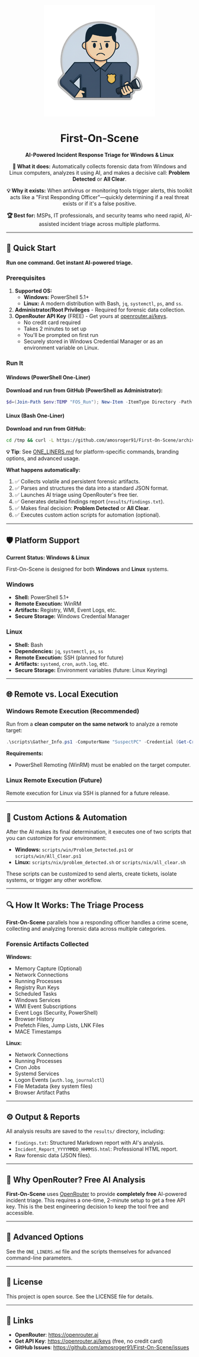 <div align="center">
  <img src="assets/logo.png" alt="First-On-Scene Logo" width="300"/>
  <h1>First-On-Scene</h1>
  <p><strong>AI-Powered Incident Response Triage for Windows & Linux</strong></p>

  <p>
    <strong>🎯 What it does:</strong> Automatically collects forensic data from Windows and Linux computers, analyzes it using AI, and makes a decisive call: <strong>Problem Detected</strong> or <strong>All Clear</strong>.
  </p>

  <p>
    <strong>💡 Why it exists:</strong> When antivirus or monitoring tools trigger alerts, this toolkit acts like a "First Responding Officer"—quickly determining if a real threat exists or if it's a false positive.
  </p>

  <p>
    <strong>🏆 Best for:</strong> MSPs, IT professionals, and security teams who need rapid, AI-assisted incident triage across multiple platforms.
  </p>
</div>

---

## 🚀 Quick Start

**Run one command. Get instant AI-powered triage.**

### Prerequisites

1. **Supported OS:**
    - **Windows:** PowerShell 5.1+
    - **Linux:** A modern distribution with Bash, `jq`, `systemctl`, `ps`, and `ss`.
2. **Administrator/Root Privileges** - Required for forensic data collection.
3. **OpenRouter API Key** (FREE) - Get yours at [openrouter.ai/keys](https://openrouter.ai/keys).
   - No credit card required
   - Takes 2 minutes to set up
   - You'll be prompted on first run
   - Securely stored in Windows Credential Manager or as an environment variable on Linux.

### Run It

#### Windows (PowerShell One-Liner)
**Download and run from GitHub (PowerShell as Administrator):**
```powershell
$d=(Join-Path $env:TEMP "FOS_Run"); New-Item -ItemType Directory -Path $d -Force | Out-Null; iwr "https://github.com/amosroger91/First-On-Scene/archive/refs/heads/main.zip" -OutFile "$d\m.zip" -UseBasicParsing; Expand-Archive -Path "$d\m.zip" -DestinationPath $d -Force; & "$d\First-On-Scene-main\scripts\win\Gather_Info.ps1"
```

#### Linux (Bash One-Liner)
**Download and run from GitHub:**
```bash
cd /tmp && curl -L https://github.com/amosroger91/First-On-Scene/archive/refs/heads/main.tar.gz | tar -xz && cd First-On-Scene-main && chmod +x scripts/nix/gather_info.sh && ./scripts/nix/gather_info.sh
```

**💡 Tip**: See [ONE_LINERS.md](ONE_LINERS.md) for platform-specific commands, branding options, and advanced usage.

**What happens automatically:**
1. ✅ Collects volatile and persistent forensic artifacts.
2. ✅ Parses and structures the data into a standard JSON format.
3. ✅ Launches AI triage using OpenRouter's free tier.
4. ✅ Generates detailed findings report (`results/findings.txt`).
5. ✅ Makes final decision: **Problem Detected** or **All Clear**.
6. ✅ Executes custom action scripts for automation (optional).

---

## 🛡️ Platform Support

**Current Status: Windows & Linux**

First-On-Scene is designed for both **Windows** and **Linux** systems.

### Windows
- **Shell:** PowerShell 5.1+
- **Remote Execution:** WinRM
- **Artifacts:** Registry, WMI, Event Logs, etc.
- **Secure Storage:** Windows Credential Manager

### Linux
- **Shell:** Bash
- **Dependencies:** `jq`, `systemctl`, `ps`, `ss`
- **Remote Execution:** SSH (planned for future)
- **Artifacts:** `systemd`, `cron`, `auth.log`, etc.
- **Secure Storage:** Environment variables (future: Linux Keyring)

---

## 🌐 Remote vs. Local Execution

### Windows Remote Execution (Recommended)
Run from a **clean computer on the same network** to analyze a remote target:
```powershell
.\scripts\Gather_Info.ps1 -ComputerName "SuspectPC" -Credential (Get-Credential)
```
**Requirements:**
- PowerShell Remoting (WinRM) must be enabled on the target computer.

### Linux Remote Execution (Future)
Remote execution for Linux via SSH is planned for a future release.

---

## 🤖 Custom Actions & Automation

After the AI makes its final determination, it executes one of two scripts that you can customize for your environment:

- **Windows:** `scripts/win/Problem_Detected.ps1` or `scripts/win/All_Clear.ps1`
- **Linux:** `scripts/nix/problem_detected.sh` or `scripts/nix/all_clear.sh`

These scripts can be customized to send alerts, create tickets, isolate systems, or trigger any other workflow.

---

## 🔍 How It Works: The Triage Process

**First-On-Scene** parallels how a responding officer handles a crime scene, collecting and analyzing forensic data across multiple categories.

### Forensic Artifacts Collected

**Windows:**
- Memory Capture (Optional)
- Network Connections
- Running Processes
- Registry Run Keys
- Scheduled Tasks
- Windows Services
- WMI Event Subscriptions
- Event Logs (Security, PowerShell)
- Browser History
- Prefetch Files, Jump Lists, LNK Files
- MACE Timestamps

**Linux:**
- Network Connections
- Running Processes
- Cron Jobs
- Systemd Services
- Logon Events (`auth.log`, `journalctl`)
- File Metadata (key system files)
- Browser Artifact Paths

---

## ⚙️ Output & Reports

All analysis results are saved to the `results/` directory, including:
- `findings.txt`: Structured Markdown report with AI's analysis.
- `Incident_Report_YYYYMMDD_HHMMSS.html`: Professional HTML report.
- Raw forensic data (JSON files).

---

## 🤖 Why OpenRouter? Free AI Analysis

**First-On-Scene** uses [OpenRouter](https://openrouter.ai) to provide **completely free** AI-powered incident triage. This requires a one-time, 2-minute setup to get a free API key. This is the best engineering decision to keep the tool free and accessible.

---

## 🔧 Advanced Options

See the `ONE_LINERS.md` file and the scripts themselves for advanced command-line parameters.

---

## 📄 License

This project is open source. See the LICENSE file for details.

---

## 🔗 Links

- **OpenRouter**: https://openrouter.ai
- **Get API Key**: https://openrouter.ai/keys (free, no credit card)
- **GitHub Issues**: https://github.com/amosroger91/First-On-Scene/issues